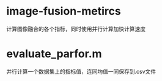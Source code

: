 # image-fusion-metircs
计算图像融合的各个指标，同时使用并行计算加快计算速度

# evaluate_parfor.m
并行计算一个数据集上的指标值，连同均值一同保存到.csv文件

